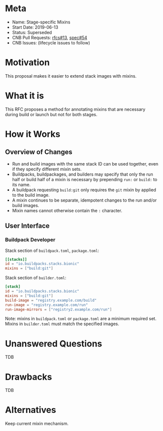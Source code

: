 # Meta
[meta]: #meta
- Name: Stage-specific Mixins
- Start Date: 2019-06-13
- Status: Superseded
- CNB Pull Requests: [rfcs#13](https://github.com/buildpacks/rfcs/pull/13), [spec#54](https://github.com/buildpacks/spec/pull/54)
- CNB Issues: (lifecycle issues to follow)


# Motivation
[motivation]: #motivation

This proposal makes it easier to extend stack images with mixins.

# What it is
[what-it-is]: #what-it-is

This RFC proposes a method for annotating mixins that are necessary during build or launch but not for both stages.

# How it Works
[how-it-works]: #how-it-works

## Overview of Changes

- Run and build images with the same stack ID can be used together, even if they specify different mixin sets.
- Buildpacks, buildpackages, and builders may specify that only the run half or build half of a mixin is necessary by prepending `run:` or `build:` to its name.
- A buildpack requesting `build:git` only requires the `git` mixin by applied to the build image.
- A mixin continues to be separate, idempotent changes to the run and/or build images.
- Mixin names cannot otherwise contain the `:` character.

## User Interface

### Buildpack Developer

Stack section of `buildpack.toml`, `package.toml`:

```toml
[[stacks]]
id = "io.buildpacks.stacks.bionic"
mixins = ["build:git"]
```

Stack section of `builder.toml`:

```toml
[stack]
id = "io.buildpacks.stacks.bionic"
mixins = ["build:git"]
build-image = "registry.example.com/build"
run-image = "registry.example.com/run"
run-image-mirrors = ["registry2.example.com/run"]
```

Note: mixins in `buildpack.toml` or `package.toml` are a minimum required set.
Mixins in `builder.toml` must match the specified images.

# Unanswered Questions
[questions]: #questions

TDB

# Drawbacks
[drawbacks]: #drawbacks

TDB

# Alternatives
[alternatives]: #alternatives

Keep current mixin mechanism.
